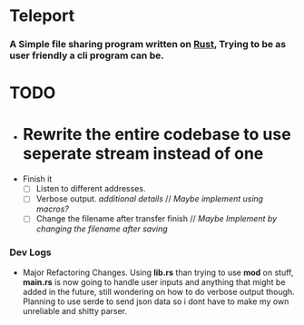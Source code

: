 # Teleport
### A Simple file sharing program written on [**Rust**](https://rust-lang.org), Trying to be as user friendly a cli program can be.

# TODO
* # Rewrite the entire codebase to use seperate stream instead of one 
* Finish it
  - [ ] Listen to different addresses.
  - [ ] Verbose output. *additional details* // *Maybe implement using macros?*
  - [ ] Change the filename after transfer finish // *Maybe Implement by changing the filename after saving*

### Dev Logs
  - Major Refactoring Changes. Using **lib.rs** than trying to use **mod** on stuff, **main.rs** is now going to handle user inputs and anything that might be added in the future, still wondering on how to do verbose output though. Planning to use serde to send json data so i dont have to make my own unreliable and shitty parser.
